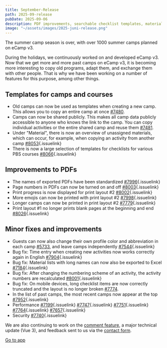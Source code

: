 ```yaml
---
title: September-Release
path: 2025-09-release
pubDate: 2025-09-06
description: PDF improvements, searchable checklist templates, material overview and many bug fixes
image: "~/assets/images/2025-juni-release.png"
---
```


The summer camp season is over, with over 1000 summer camps planned on eCamp v3.

During the holidays, we continuously worked on and developed eCamp v3. Now that we get more and more past camps on eCamp v3, it is becoming more interesting to copy old programs, adapt them, and exchange them with other people. That is why we have been working on a number of features for this purpose, among other things.

## Templates for camps and courses
- Old camps can now be used as templates when creating a new camp. This allows you to copy an entire camp at once [#7480](https://github.com/ecamp/ecamp3/issues/7480).
- Camps can now be shared publicly. This makes all camp data publicly accessible to anyone who knows the link to the camp. You can copy individual activities or the entire shared camp and reuse them [#7481](https://github.com/ecamp/ecamp3/issues/7481).
- Under "Material", there is now an overview of unassigned materials, which can occur, for example, when copying an activity from another camp [#8053](https://github.com/ecamp/ecamp3/issues/8053){.issuelink}
- There is now a large selection of templates for checklists for various PBS courses [#8066](https://github.com/ecamp/ecamp3/issues/7951){.issuelink}

## Improvements to PDFs
- The names of exported PDFs have been standardized [#7996](https://github.com/ecamp/ecamp3/issues/7996){.issuelink}
- Page numbers in PDFs can now be turned on and off [#8003](https://github.com/ecamp/ecamp3/issues/8003){.issuelink}
- Print progress is now displayed for print layout #2 [#8002](https://github.com/ecamp/ecamp3/issues/8002){.issuelink}
- More emojis can now be printed with print layout #2 [#7998](https://github.com/ecamp/ecamp3/issues/7998){.issuelink}
- Longer camps can now be printed in print layout #2 [#7779](https://github.com/ecamp/ecamp3/issues/7779){.issuelink}
- Print layout #1 no longer prints blank pages at the beginning and end [#8026](https://github.com/ecamp/ecamp3/issues/8026){.issuelink}

## Minor fixes and improvements
- Guests can now also change their own profile color and abbreviation in each camp [#5733](https://github.com/ecamp/ecamp3/issues/5733), and leave camps independently [#7544](https://github.com/ecamp/ecamp3/issues/7544){.issuelink}
- Bug fix: Time entry when creating new activities now works correctly again in English [#7904](https://github.com/ecamp/ecamp3/issues/7904){.issuelink}
- Bug fix: Material lists with long names can now also be exported to Excel [#7184](https://github.com/ecamp/ecamp3/issues/7184){.issuelink}
- Bug fix: After changing the numbering scheme of an activity, the activity numbers are recalculated [#8001](https://github.com/ecamp/ecamp3/issues/8001){.issuelink}
- Bug fix: On mobile devices, long checklist items are now correctly truncated and the layout is no longer broken [#7774](https://github.com/ecamp/ecamp3/issues/7774).
- In the list of past camps, the most recent camps now appear at the top [#7952](https://github.com/ecamp/ecamp3/issues/7952){.issuelink}
- Performance [#7199](https://github.com/ecamp/ecamp3/issues/7199){.issuelink} [#7747](https://github.com/ecamp/ecamp3/issues/7747){.issuelink} [#7751](https://github.com/ecamp/ecamp3/issues/7751){.issuelink} [#7764](https://github.com/ecamp/ecamp3/issues/7764){.issuelink} [#7657](https://github.com/ecamp/ecamp3/issues/7657){.issuelink}
- Security [#7740](https://github.com/ecamp/ecamp3/issues/7740){.issuelink}


We are also continuing to work on the [comment feature](https://github.com/ecamp/ecamp3/issues/828), a major technical update (Vue 3), and feedback sent to us via the [contact form](https://www.ecamp3.ch/de/kontakt/).

<a class="btn secondary mr-4 mb-4" href="https://app.ecamp3.ch" target="_blank">Go to app</a>
